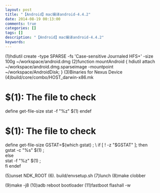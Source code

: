 ```yaml
---
layout: post
title: "【Android】mac编译android-4.4.2"
date: 2014-08-19 00:13:00 
comments: true
categories: []
tags: []
description: "【Android】mac编译android-4.4.2"
keywords: 
---
```



 (1)hdiutil create -type SPARSE -fs 'Case-sensitive Journaled HFS+' -size 100g ~/workspace/android.dmg
 (2)function mountAndroid { hdiutil attach ~/workspace/android.dmg.sparseimage -mountpoint ~/workspace/AndroidDisk; }
 (3)Binaries for Nexus Device
 (4)build/core/combo/HOST_darwin-x86.mk
# $(1): The file to check
define get-file-size
stat -f "%z" $(1)
endef
# $(1): The file to check
define get-file-size
GSTAT=$(which gstat) ; \
if [ ! -z "$GSTAT" ]; then \
gstat -c "%s" $(1) ; \
else \
stat -f "%z" $(1) ; \
fi
endef

 (5)unset NDK_ROOT
 (6). build/envsetup.sh
 (7)lunch
 (8)make clobber

 (9)make -j8
 (10)adb reboot bootloader
 (11)fastboot flashall -w


